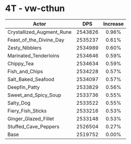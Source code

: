 # 4T - vw-cthun
| Actor | DPS | Increase |
|---|:---:|:---:|
|Crystallized_Augment_Rune|2543826|0.96%|
|Feast_of_the_Divine_Day|2535237|0.61%|
|Zesty_Nibblers|2534989|0.60%|
|Marinated_Tenderloins|2534646|0.59%|
|Chippy_Tea|2534634|0.59%|
|Fish_and_Chips|2534228|0.57%|
|Salt_Baked_Seafood|2534097|0.57%|
|Deepfin_Patty|2533829|0.56%|
|Sweet_and_Spicy_Soup|2533736|0.55%|
|Salty_Dog|2533522|0.55%|
|Fiery_Fish_Sticks|2533216|0.53%|
|Ginger_Glazed_Fillet|2533148|0.53%|
|Stuffed_Cave_Peppers|2526504|0.27%|
|Base|2519752|0.00%|
